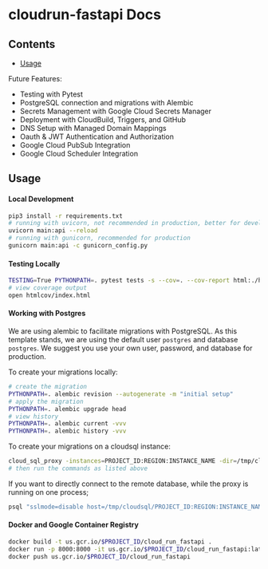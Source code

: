 # cloudrun-fastapi Docs

## Contents

- [Usage](#Usage)

Future Features:

- Testing with Pytest
- PostgreSQL connection and migrations with Alembic
- Secrets Management with Google Cloud Secrets Manager
- Deployment with CloudBuild, Triggers, and GitHub
- DNS Setup with Managed Domain Mappings
- Oauth & JWT Authentication and Authorization
- Google Cloud PubSub Integration
- Google Cloud Scheduler Integration

## Usage

#### Local Development

```sh
pip3 install -r requirements.txt
# running with uvicorn, not recommended in production, better for development
uvicorn main:api --reload
# running with gunicorn, recommended for production
gunicorn main:api -c gunicorn_config.py
```

#### Testing Locally

```sh
TESTING=True PYTHONPATH=. pytest tests -s --cov=. --cov-report html:./htmlcov --cov-fail-under 100 --log-cli-level DEBUG
# view coverage output
open htmlcov/index.html
```

#### Working with Postgres

We are using alembic to facilitate migrations with PostgreSQL. As this template stands, we are using the default user `postgres` and database `postgres`. We suggest you use your own user, password, and database for production.

To create your migrations locally:

```sh
# create the migration
PYTHONPATH=. alembic revision --autogenerate -m "initial setup"
# apply the migration
PYTHONPATH=. alembic upgrade head
# view history
PYTHONPATH=. alembic current -vvv
PYTHONPATH=. alembic history -vvv
```

To create your migrations on a cloudsql instance:

```sh
cloud_sql_proxy -instances=PROJECT_ID:REGION:INSTANCE_NAME -dir=/tmp/cloudsql
# then run the commands as listed above
```

If you want to directly connect to the remote database, while the proxy is running on one process;

```sh
psql "sslmode=disable host=/tmp/cloudsql/PROJECT_ID:REGION:INSTANCE_NAME user=postgres dbname=postgres"
```

#### Docker and Google Container Registry

```sh
docker build -t us.gcr.io/$PROJECT_ID/cloud_run_fastapi .
docker run -p 8000:8000 -it us.gcr.io/$PROJECT_ID/cloud_run_fastapi:latest
docker push us.gcr.io/$PROJECT_ID/cloud_run_fastapi
```
